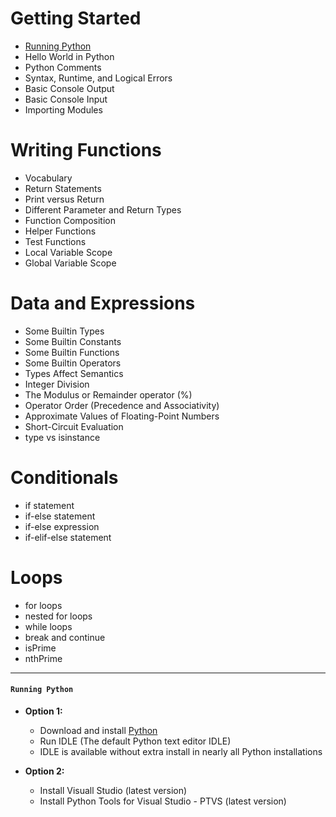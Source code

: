 # Getting Started
 - [Running Python](#running-time) 
 - Hello World in Python 
 - Python Comments 
 - Syntax, Runtime, and Logical Errors 
 - Basic Console Output 
 - Basic Console Input 
 - Importing Modules 

# Writing Functions 
 - Vocabulary
 - Return Statements
 - Print versus Return
 - Different Parameter and Return Types
 - Function Composition
 - Helper Functions
 - Test Functions
 - Local Variable Scope
 - Global Variable Scope

# Data and Expressions
 - Some Builtin Types
 - Some Builtin Constants
 - Some Builtin Functions
 - Some Builtin Operators
 - Types Affect Semantics
 - Integer Division
 - The Modulus or Remainder operator (%)
 - Operator Order (Precedence and Associativity)
 - Approximate Values of Floating-Point Numbers
 - Short-Circuit Evaluation
 - type vs isinstance

# Conditionals
 - if statement
 - if-else statement
 - if-else expression
 - if-elif-else statement

# Loops
 - for loops
 - nested for loops
 - while loops
 - break and continue
 - isPrime
 - nthPrime

---
#### `Running Python`
 - **Option 1:**
    - Download and install [Python](https://www.python.org/)
    - Run IDLE (The default Python text editor IDLE)
    - IDLE is available without extra install in nearly all Python installations

- **Option 2:**
    - Install Visuall Studio (latest version)
    - Install Python Tools for Visual Studio - PTVS (latest version) 
